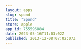 ```yaml
---
layout: apps
slug: spond
title: "Spond"
store: apple
app_id: 755596884
date: 2023-05-16T11:03:02Z
published: 2013-12-08T07:02:07Z
---
```

